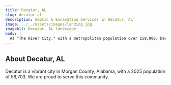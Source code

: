 ```yaml
---
title: Decatur, AL
slug: decatur-al
description: Septic & Excavation Services in Decatur, AL
image: ../../assets/images/landing.jpg
imageAlt: Decatur, AL landscape
body: |
  As "The River City," with a metropolitan population over 159,000, Decatur requires specialized outdoor services to manage its unique riverside environment and address aging infrastructure. J.R. Outdoor Solutions is expertly equipped, offering advanced Drainage Solutions crucial for managing water effectively near the Tennessee River, especially given the characteristics of the local Decatur soil series. Our services include thorough Excavation & Site Prep and comprehensive Land Clearing & Grading for new residential developments like River Road Estates and major community projects such as the Wilson Morgan Park recreation center. We also provide essential Septic Installation and prompt Septic Repair & Replacement. To complement the area's natural beauty and historic districts, we design and build custom Outdoor Living Spaces, resilient Retaining Walls, and attractive Concrete Patios & Walkways.
---
```


## About Decatur, AL
Decatur is a vibrant city in Morgan County, Alabama, with a 2025 population of 58,703. We are proud to serve this community.
